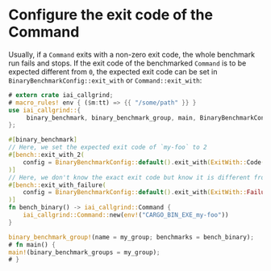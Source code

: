 # Configure the exit code of the Command

Usually, if a `Command` exits with a non-zero exit code, the whole benchmark run
fails and stops. If the exit code of the benchmarked `Command` is to be expected
different from `0`, the expected exit code can be set in
`BinaryBenchmarkConfig::exit_with` or `Command::exit_with`:

```rust
# extern crate iai_callgrind;
# macro_rules! env { ($m:tt) => {{ "/some/path" }} }
use iai_callgrind::{
     binary_benchmark, binary_benchmark_group, main, BinaryBenchmarkConfig, ExitWith
};

#[binary_benchmark]
// Here, we set the expected exit code of `my-foo` to 2
#[bench::exit_with_2(
    config = BinaryBenchmarkConfig::default().exit_with(ExitWith::Code(2))
)]
// Here, we don't know the exact exit code but know it is different from 0 (=success)
#[bench::exit_with_failure(
    config = BinaryBenchmarkConfig::default().exit_with(ExitWith::Failure)
)]
fn bench_binary() -> iai_callgrind::Command {
    iai_callgrind::Command::new(env!("CARGO_BIN_EXE_my-foo"))
}

binary_benchmark_group!(name = my_group; benchmarks = bench_binary);
# fn main() {
main!(binary_benchmark_groups = my_group);
# }
```
